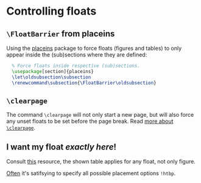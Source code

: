 # Controlling floats

## `\FloatBarrier` from placeins

Using the [placeins](http://ctan.uib.no/macros/latex/contrib/placeins/placeins-doc.pdf) package to force floats (figures and tables) to only appear inside the (sub)sections where they are defined:

```latex
  % Force floats inside respective (sub)sections.
  \usepackage[section]{placeins}
  \let\oldsubsection\subsection
  \renewcommand\subsection{\FloatBarrier\oldsubsection}
```

## `\clearpage`

The command `\clearpage` will not only start a new page, but will also force any unset floats to be set before the page break. Read [more about `\clearpage`](http://tex.stackexchange.com/a/281).

## I want my float *exactly here*!

Consult [this](http://en.wikibooks.org/wiki/LaTeX/Floats,_Figures_and_Captions#Figures) resource, the shown table applies for any float, not only figure.

[Often](http://tex.stackexchange.com/a/1527) it's satifsying to specify all possible placement options `!htbp`.